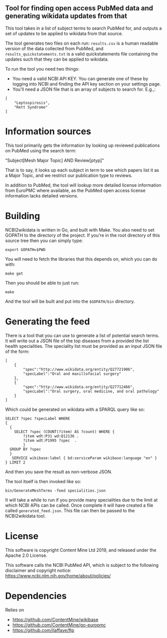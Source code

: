 Tool for finding open access PubMed data and generating wikidata updates from that
---------------

This tool takes in a list of subject terms to search PubMed for, and outputs a set of updates to be applied to wikidata from that source.

The tool generates two files on each run: `results.csv` is a human readable version of the data collected from PubMed, and `results_quickstatements.txt` is a valid quickstatements file containing the updates such that they can be applied to wikidata.

To run the tool you need two things:

* You need a valid NCBI API KEY. You can generate one of these by logging into NCBI and finding the API key section on your settings page.
* You'll need a JSON file that is an array of subjects to search for. E.g.,:

```
[
    "Leptospirosis",
    "Rett Syndrome"
]
```

Information sources
==================

This tool primarily gets the information by looking up reviewed publications on PubMed using the search term:

"Subject[Mesh Major Topic] AND Review[ptyp]"

That is to say, it looks up each subject in term to see which papers list it as a Major Topic, and we restrict our publication type to reviews.

In addition to PubMed, the tool will lookup more detailed license information from EuroPMC where available, as the PubMed open access license information lacks detailed versions.



Building
===========

NCBI2wikidata is written in Go, and built with Make. You also need to set GOPATH to the directory of the project. If you're in the root directory of this source tree then you can simply type:

```export GOPATH=$PWD```

You will need to fetch the libraries that this depends on, which you can do with:

```make get```

Then you should be able to just run:

```make```

And the tool will be built and put into the `$GOPATH/bin` directory.


Generating the feed
===================

There is a tool that you can use to generate a list of potential search terms. It will write out a JSON file of the top diseases from a provided the list health specialities. The speciality list must be provided as an input JSON file of the form:

```
[
    {
        "spec":"http://www.wikidata.org/entity/Q27721906",
        "specLabel":"Oral and maxillofacial surgery"
    },
    {
        "spec":"http://www.wikidata.org/entity/Q27712466",
        "specLabel":"Oral surgery, oral medicine, and oral pathology"
    }
]
```

Which could be generated on wikidata with a SPARQL query like so:

```
SELECT ?spec ?specLabel WHERE
{
  {
    SELECT ?spec (COUNT(?item) AS ?count) WHERE {
        ?item wdt:P31 wd:Q12136 .
        ?item wdt:P1995 ?spec  .
        }
  GROUP BY ?spec
  }
   SERVICE wikibase:label { bd:serviceParam wikibase:language "en" }
} LIMIT 2
```

And then you save the result as non-verbose JSON.

The tool itself is then invoked like so:

```bin/GenerateMeshTerms -feed specialities.json```

It will take a while to run if you provide many specialities due to the limit at which NCBI APIs can be called. Once complete it will have created a file called `generated_feed.json`.  This file can then be passed to the NCBI2wikidata tool.


License
============

This software is copyright Content Mine Ltd 2019, and released under the Apache 2.0 License.

This software calls the NCBI PubMed API, which is subject to the following disclaimer and copyright notice: https://www.ncbi.nlm.nih.gov/home/about/policies/

Dependencies
============

Relies on

* https://github.com/ContentMine/wikibase
* https://github.com/ContentMine/go-europmc
* https://github.com/jlaffaye/ftp
